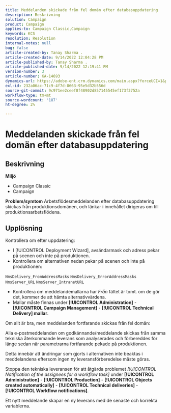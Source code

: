```yaml
---
title: Meddelanden skickade från fel domän efter databasuppdatering
description: Beskrivning
solution: Campaign
product: Campaign
applies-to: Campaign Classic,Campaign
keywords: KCS
resolution: Resolution
internal-notes: null
bug: false
article-created-by: Tanay Sharma .
article-created-date: 9/14/2022 12:04:28 PM
article-published-by: Tanay Sharma .
article-published-date: 9/14/2022 12:19:41 PM
version-number: 3
article-number: KA-14693
dynamics-url: https://adobe-ent.crm.dynamics.com/main.aspx?forceUCI=1&pagetype=entityrecord&etn=knowledgearticle&id=a95eeb5e-2534-ed11-9db1-002248086735
exl-id: 232a06ac-71c9-4f7d-8663-95e5d32b556d
source-git-commit: 9c971ee2ceef8f48902d857145545ef173f3752a
workflow-type: tm+mt
source-wordcount: '187'
ht-degree: 2%

---
```


# Meddelanden skickade från fel domän efter databasuppdatering

## Beskrivning

<b>Miljö</b>
- Campaign Classic
- Campaign



<b>Problem/symtom</b>
Arbetsflödesmeddelanden efter databasuppdatering skickas från produktionsdomänen, och länkar i innehållet dirigeras om till produktionsarbetsflödena.


## Upplösning


Kontrollera om efter uppdatering:

- I [!UICONTROL Deployment Wizard], avsändarmask och adress pekar på scenen och inte på produktionen.
- Kontrollera om alternativen nedan pekar på scenen och inte på produktionen:


`NmsDelivery_FromAddressMasks`
`NmsDelivery_ErrorAddressMasks`
`NmsServer_URL`
`NmsServer_IntranetURL`



- Kontrollera om meddelandemallarna har *Från* fältet är tomt. om de gör det, kommer de att hämta alternativvärdena.
- Mallar måste finnas under <b>[!UICONTROL Administration]</b> - <b>[!UICONTROL Campaign Management]</b> - <b>[!UICONTROL Technical Delivery] mallar</b>.




Om allt är bra, men meddelanden fortfarande skickas från fel domän:

Alla e-postmeddelanden om godkännande/meddelande skickas från samma tekniska återkommande leverans som analyserades och förbereddes för länge sedan när parametrarna fortfarande pekade på produktionen.

Detta innebär att ändringar som gjorts i alternativen inte beaktas i meddelandena eftersom ingen ny leveransförberedelse måste göras.

Stoppa den tekniska leveransen för att åtgärda problemet *[!UICONTROL Notification of the assignees for a workflow task]* under <b>[!UICONTROL Administration]</b> - <b>[!UICONTROL Production]</b> - <b>[!UICONTROL Objects created automatically]</b> - <b>[!UICONTROL Technical deliveries]</b> - <b>[!UICONTROL Workflow notifications]</b>.

Ett nytt meddelande skapar en ny leverans med de senaste och korrekta variablerna.

